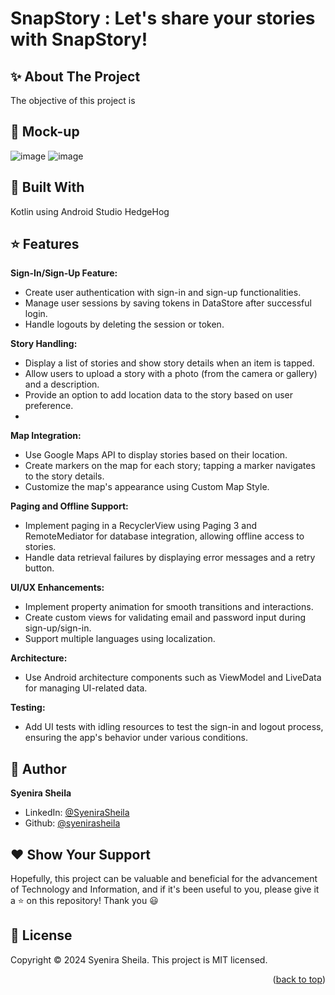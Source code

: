 # SnapStory : Let's share your stories with SnapStory!


## ✨ About The Project

The objective of this project is

## 📱 Mock-up

![image](https://github.com/user-attachments/assets/5a46fb1e-c1b1-426a-bffa-e41806f58eed)
![image](https://github.com/user-attachments/assets/c6481c1c-d9cc-4a6f-af10-df5d0c611109)

## 🚀 Built With

Kotlin using Android Studio HedgeHog

## ⭐ Features

**Sign-In/Sign-Up Feature:**
- Create user authentication with sign-in and sign-up functionalities.
- Manage user sessions by saving tokens in DataStore after successful login.
- Handle logouts by deleting the session or token.

**Story Handling:**
- Display a list of stories and show story details when an item is tapped.
- Allow users to upload a story with a photo (from the camera or gallery) and a description.
- Provide an option to add location data to the story based on user preference.
- 
**Map Integration:**
- Use Google Maps API to display stories based on their location.
- Create markers on the map for each story; tapping a marker navigates to the story details.
- Customize the map's appearance using Custom Map Style.

**Paging and Offline Support:**
- Implement paging in a RecyclerView using Paging 3 and RemoteMediator for database integration, allowing offline access to stories.
- Handle data retrieval failures by displaying error messages and a retry button.

**UI/UX Enhancements:**
- Implement property animation for smooth transitions and interactions.
- Create custom views for validating email and password input during sign-up/sign-in.
- Support multiple languages using localization.

**Architecture:**
- Use Android architecture components such as ViewModel and LiveData for managing UI-related data.

**Testing:**
- Add UI tests with idling resources to test the sign-in and logout process, ensuring the app's behavior under various conditions.

## 👤 Author

**Syenira Sheila**

- LinkedIn: [@SyeniraSheila](https://www.linkedin.com/in/syenira-sheila-364304256/)
- Github: [@syenirasheila](https://github.com/syenirasheila)

## ❤️ Show Your Support

Hopefully, this project can be valuable and beneficial for the advancement of Technology and Information, and if it's been useful to you, please give it a ⭐️ on this repository! Thank you 😃

## 📝 License

Copyright © 2024 Syenira Sheila.
This project is MIT licensed.

<p align="right">(<a href="#readme-top">back to top</a>)</p>
